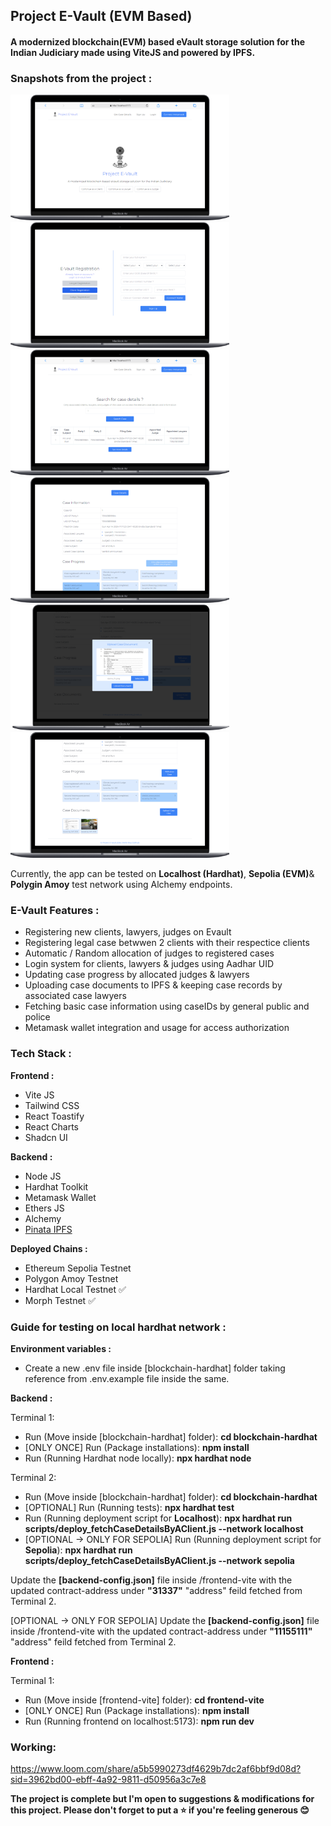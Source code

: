 <h2>Project E-Vault (EVM Based)</h2>

<h4><b>A modernized blockchain(EVM) based eVault storage solution for the Indian Judiciary made using ViteJS and powered by IPFS.</b></h4>

<h3><b>Snapshots from the project :</b></h3>

<img src="./project-assets/sc_home.png" width="350" class="image-align-left"><img src="./project-assets/sc_registration.png" width="350">
<img src="./project-assets/sc_case_search.png" width="350"><img src="./project-assets/sc_case_details.png" width="350">
<img src="./project-assets/sc_upload_case_document.png" width="350"><img src="./project-assets/sc_case_document.png" width="350">

Currently, the app can be tested on <b>Localhost (Hardhat)</b>, <b>Sepolia (EVM)</b>& <b>Polygin Amoy</b> test network using Alchemy endpoints.

<h3><b>E-Vault Features :</b></h3>

<ul>
    <li>Registering new clients, lawyers, judges on Evault</li>
    <li>Registering legal case betwwen 2 clients with their respectice clients</li>
    <li>Automatic / Random allocation of judges to registered cases</li>
    <li>Login system for clients, lawyers & judges using Aadhar UID</li>
    <li>Updating case progress by allocated judges & lawyers</li>
    <li>Uploading case documents to IPFS & keeping case records by associated case lawyers</li>
    <li>Fetching basic case information using caseIDs by general public and police</li>
    <li>Metamask wallet integration and usage for access authorization</li>
</ul>

<h3><b>Tech Stack :</b></h3>

<b>Frontend :</b>

<ul>
    <li>Vite JS</li>
    <li>Tailwind CSS</li>
    <li>React Toastify</li>
    <li>React Charts</li>
    <li>Shadcn UI</li>
</ul>

<b>Backend :</b>

<ul>
    <li>Node JS</li>
    <li>Hardhat Toolkit</li>
    <li>Metamask Wallet</li>
    <li>Ethers JS</li>
    <li>Alchemy</li>
    <li><a href="https://www.pinata.cloud/">Pinata IPFS</a></li>
</ul>

<b>Deployed Chains :</b>

<ul>
    <li>Ethereum Sepolia Testnet</li>
    <li>Polygon Amoy Testnet</li>
    <li>Hardhat Local Testnet ✅</li>
    <li>Morph Testnet ✅ </li>
</ul>

<h3><b>Guide for testing on local hardhat network :</b></h3>

<b>Environment variables :</b>

<ul>
    <li>Create a new .env file inside [blockchain-hardhat] folder taking reference from .env.example file inside the same.</li>
</ul>

<b>Backend :</b>

Terminal 1:

<ul>
    <li>Run (Move inside [blockchain-hardhat] folder): <b>cd blockchain-hardhat</b></li>
    <li>[ONLY ONCE] Run (Package installations): <b>npm install</b></li>
    <li>Run (Running Hardhat node locally): <b>npx hardhat node</b></li>
</ul>

Terminal 2:

<ul>
    <li>Run (Move inside [blockchain-hardhat] folder): <b>cd blockchain-hardhat</b></li>
    <li>[OPTIONAL] Run (Running tests): <b>npx hardhat test</b></li>
    <li>Run (Running deployment script for <b>Localhost</b>): <b>npx hardhat run scripts/deploy_fetchCaseDetailsByAClient.js --network localhost</b></li>
    <li>[OPTIONAL -> ONLY FOR SEPOLIA] Run (Running deployment script for <b>Sepolia</b>): <b>npx hardhat run scripts/deploy_fetchCaseDetailsByAClient.js --network sepolia</b></li>
</ul>

Update the <b>[backend-config.json]</b> file inside /frontend-vite with the updated contract-address under <b>"31337"</b> "address" feild fetched from Terminal 2.

[OPTIONAL -> ONLY FOR SEPOLIA] Update the <b>[backend-config.json]</b> file inside /frontend-vite with the updated contract-address under <b>"11155111"</b> "address" feild fetched from Terminal 2.

<b>Frontend :</b>

Terminal 1:

<ul>
    <li>Run (Move inside [frontend-vite] folder): <b>cd frontend-vite</b></li>
    <li>[ONLY ONCE] Run (Package installations): <b>npm install</b></li>
    <li>Run (Running frontend on localhost:5173): <b>npm run dev</b></li>
</ul>

<h3><b>Working:</b></h3>

https://www.loom.com/share/a5b5990273df4629b7dc2af6bbf9d08d?sid=3962bd00-ebff-4a92-9811-d50956a3c7e8

<b>The project is complete but I'm open to suggestions & modifications for this project. Please don't forget to put a ⭐ if you're feeling generous 😊</b>
